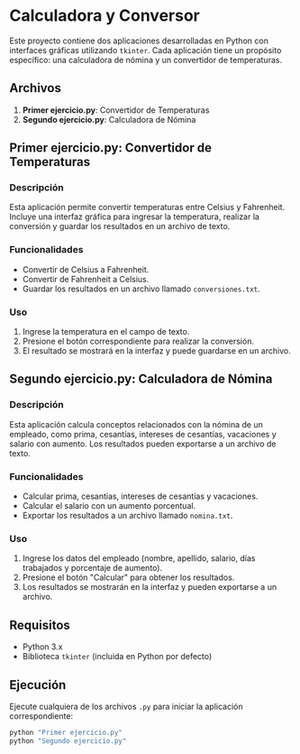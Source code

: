 # Calculadora y Conversor

Este proyecto contiene dos aplicaciones desarrolladas en Python con interfaces gráficas utilizando `tkinter`. Cada aplicación tiene un propósito específico: una calculadora de nómina y un convertidor de temperaturas.

## Archivos

1. **Primer ejercicio.py**: Convertidor de Temperaturas
2. **Segundo ejercicio.py**: Calculadora de Nómina

## Primer ejercicio.py: Convertidor de Temperaturas

### Descripción
Esta aplicación permite convertir temperaturas entre Celsius y Fahrenheit. Incluye una interfaz gráfica para ingresar la temperatura, realizar la conversión y guardar los resultados en un archivo de texto.

### Funcionalidades
- Convertir de Celsius a Fahrenheit.
- Convertir de Fahrenheit a Celsius.
- Guardar los resultados en un archivo llamado `conversiones.txt`.

### Uso
1. Ingrese la temperatura en el campo de texto.
2. Presione el botón correspondiente para realizar la conversión.
3. El resultado se mostrará en la interfaz y puede guardarse en un archivo.


## Segundo ejercicio.py: Calculadora de Nómina

### Descripción
Esta aplicación calcula conceptos relacionados con la nómina de un empleado, como prima, cesantías, intereses de cesantías, vacaciones y salario con aumento. Los resultados pueden exportarse a un archivo de texto.

### Funcionalidades
- Calcular prima, cesantías, intereses de cesantías y vacaciones.
- Calcular el salario con un aumento porcentual.
- Exportar los resultados a un archivo llamado `nomina.txt`.

### Uso
1. Ingrese los datos del empleado (nombre, apellido, salario, días trabajados y porcentaje de aumento).
2. Presione el botón "Calcular" para obtener los resultados.
3. Los resultados se mostrarán en la interfaz y pueden exportarse a un archivo.

## Requisitos
- Python 3.x
- Biblioteca `tkinter` (incluida en Python por defecto)

## Ejecución
Ejecute cualquiera de los archivos `.py` para iniciar la aplicación correspondiente:
```bash
python "Primer ejercicio.py"
python "Segundo ejercicio.py"
